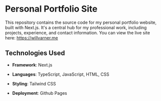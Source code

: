 # Personal Portfolio Site

This repository contains the source code for my personal portfolio website, built with Next.js. It's a central hub for my professional work, including projects, experience, and contact information.
You can view the live site here: <https://willvarner.me>


## Technologies Used

* **Framework**: Next.js

* **Languages**: TypeScript, JavaScript, HTML, CSS

* **Styling**: Tailwind CSS

* **Deployment**: Github Pages

